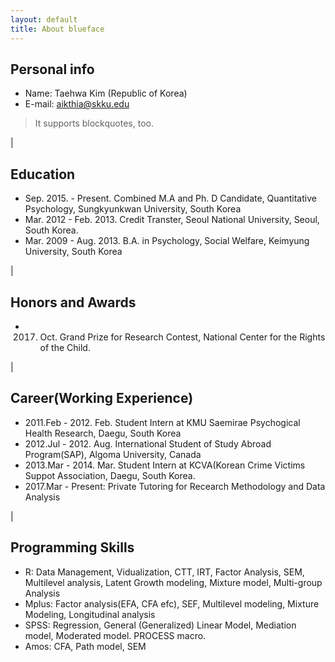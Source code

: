 ```yaml
---
layout: default
title: About blueface
---
```


## Personal info
* Name: Taehwa Kim (Republic of Korea)
* E-mail: aikthia@skku.edu

> It supports blockquotes, too.

|
## Education 
* Sep. 2015. - Present. Combined M.A and Ph. D Candidate, Quantitative Psychology, Sungkyunkwan University, South Korea
* Mar. 2012 - Feb. 2013. Credit Transter, Seoul National University, Seoul, South Korea.
* Mar. 2009 - Aug. 2013. B.A. in Psychology, Social Welfare, Keimyung University, South Korea

|
## Honors and Awards  
* 2017. Oct. Grand Prize for Research Contest, National Center for the Rights of the Child. 

|

## Career(Working Experience)
* 2011.Feb - 2012. Feb. Student Intern at KMU Saemirae Psychogical Health Research, Daegu, South Korea
* 2012.Jul - 2012. Aug. International Student of Study Abroad Program(SAP), Algoma University, Canada
* 2013.Mar - 2014. Mar. Student Intern at KCVA(Korean Crime Victims Suppot Association, Daegu, South Korea.
* 2017.Mar - Present: Private Tutoring for Recearch Methodology and Data Analysis

|
## Programming Skills 
* R: Data Management, Vidualization, CTT, IRT, Factor Analysis, SEM, Multilevel analysis, Latent Growth modeling, Mixture model, Multi-group Analysis 
* Mplus: Factor analysis(EFA, CFA efc), SEF, Multilevel modeling, Mixture Modeling, Longitudinal analysis
* SPSS: Regression, General (Generalized) Linear Model, Mediation model, Moderated model. PROCESS macro.
* Amos: CFA, Path model, SEM
